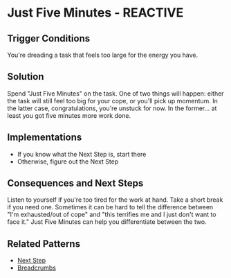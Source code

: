 # Just Five Minutes - REACTIVE
## Trigger Conditions
You're dreading a task that feels too large for the energy you have.

## Solution
Spend "Just Five Minutes" on the task.  One of two things will happen:  either the task will still feel too big for your cope, or you'll pick up momentum.  In the latter case, congratulations, you're unstuck for now.  In the former... at least you got five minutes more work done.

## Implementations
* If you know what the Next Step is, start there
* Otherwise, figure out the Next Step

## Consequences and Next Steps
Listen to yourself if you're too tired for the work at hand.  Take a short break if you need one.  Sometimes it can be hard to tell the difference between "I'm exhausted/out of cope" and "this terrifies me and I just don't want to face it."  Just Five Minutes can help you differentiate between the two.

## Related Patterns
* [Next Step](NextStep.md)
* [Breadcrumbs](Breadcrumbs.md)